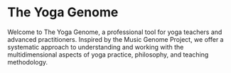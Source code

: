 # The Yoga Genome

Welcome to The Yoga Genome, a professional tool for yoga teachers and advanced practitioners. Inspired by the Music Genome Project, we offer a systematic approach to understanding and working with the multidimensional aspects of yoga practice, philosophy, and teaching methodology.
